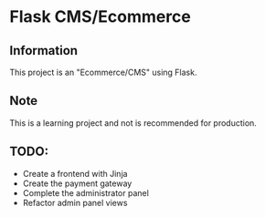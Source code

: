 # Flask CMS/Ecommerce

## Information
This project is an "Ecommerce/CMS" using Flask.

## Note
This is a learning project and not is recommended for production.

## TODO:
- Create a frontend with Jinja
- Create the payment gateway
- Complete the administrator panel
- Refactor admin panel views
